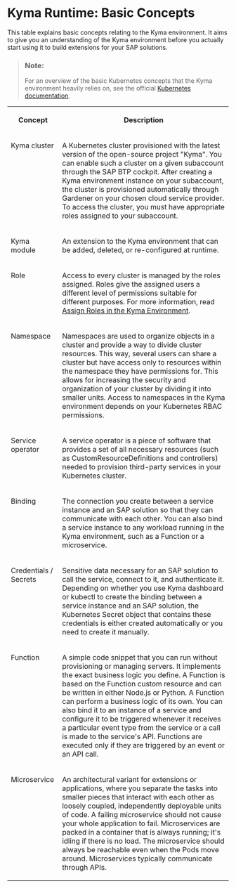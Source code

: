 <!-- loio4a0dd09368ce40bfa3c99cae46de49e1 -->

# Kyma Runtime: Basic Concepts



This table explains basic concepts relating to the Kyma environment. It aims to give you an understanding of the Kyma environment before you actually start using it to build extensions for your SAP solutions.

> ### Note:  
> For an overview of the basic Kubernetes concepts that the Kyma environment heavily relies on, see the official [Kubernetes documentation](https://kubernetes.io/docs/reference/glossary/?all=true).




<table>
<tr>
<th valign="top">

Concept

</th>
<th valign="top">

Description

</th>
</tr>
<tr>
<td valign="top">

Kyma cluster

</td>
<td valign="top">

A Kubernetes cluster provisioned with the latest version of the open-source project "Kyma". You can enable such a cluster on a given subaccount through the SAP BTP cockpit. After creating a Kyma environment instance on your subaccount, the cluster is provisioned automatically through Gardener on your chosen cloud service provider. To access the cluster, you must have appropriate roles assigned to your subaccount.

</td>
</tr>
<tr>
<td valign="top">

Kyma module

</td>
<td valign="top">

An extension to the Kyma environment that can be added, deleted, or re-configured at runtime.

</td>
</tr>
<tr>
<td valign="top">

Role

</td>
<td valign="top">

Access to every cluster is managed by the roles assigned. Roles give the assigned users a different level of permissions suitable for different purposes. For more information, read [Assign Roles in the Kyma Environment](../50-administration-and-ops/assign-roles-in-the-kyma-environment-148ae38.md).

</td>
</tr>
<tr>
<td valign="top">

Namespace

</td>
<td valign="top">

Namespaces are used to organize objects in a cluster and provide a way to divide cluster resources. This way, several users can share a cluster but have access only to resources within the namespace they have permissions for. This allows for increasing the security and organization of your cluster by dividing it into smaller units. Access to namespaces in the Kyma environment depends on your Kubernetes RBAC permissions.

</td>
</tr>
<tr>
<td valign="top">

Service operator

</td>
<td valign="top">

A service operator is a piece of software that provides a set of all necessary resources \(such as CustomResourceDefinitions and controllers\) needed to provision third-party services in your Kubernetes cluster.

</td>
</tr>
<tr>
<td valign="top">

Binding

</td>
<td valign="top">

The connection you create between a service instance and an SAP solution so that they can communicate with each other. You can also bind a service instance to any workload running in the Kyma environment, such as a Function or a microservice.

</td>
</tr>
<tr>
<td valign="top">

Credentials / Secrets

</td>
<td valign="top">

Sensitive data necessary for an SAP solution to call the service, connect to it, and authenticate it. Depending on whether you use Kyma dashboard or kubectl to create the binding between a service instance and an SAP solution, the Kubernetes Secret object that contains these credentials is either created automatically or you need to create it manually.

</td>
</tr>
<tr>
<td valign="top">

Function

</td>
<td valign="top">

A simple code snippet that you can run without provisioning or managing servers. It implements the exact business logic you define. A Function is based on the Function custom resource and can be written in either Node.js or Python. A Function can perform a business logic of its own. You can also bind it to an instance of a service and configure it to be triggered whenever it receives a particular event type from the service or a call is made to the service's API. Functions are executed only if they are triggered by an event or an API call.

</td>
</tr>
<tr>
<td valign="top">

Microservice

</td>
<td valign="top">

An architectural variant for extensions or applications, where you separate the tasks into smaller pieces that interact with each other as loosely coupled, independently deployable units of code. A failing microservice should not cause your whole application to fail. Microservices are packed in a container that is always running; it's idling if there is no load. The microservice should always be reachable even when the Pods move around. Microservices typically communicate through APIs.

</td>
</tr>
</table>

